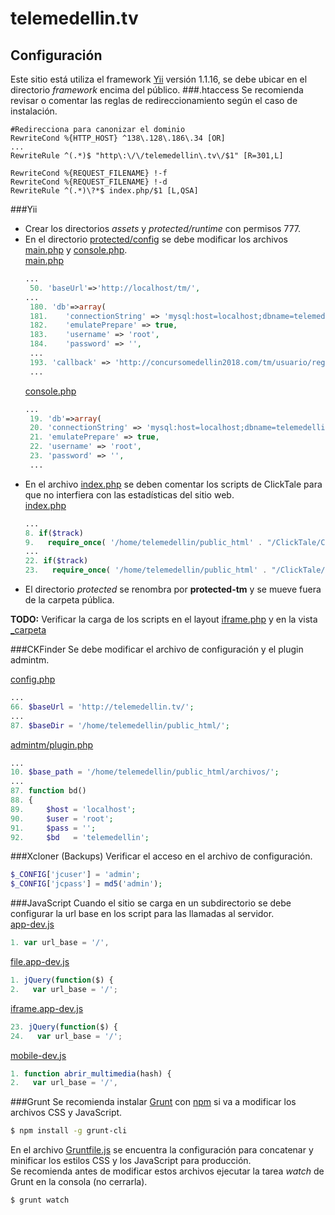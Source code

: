 # telemedellin.tv
## Configuración
Este sitio está utiliza el framework [Yii](http://www.yiiframework.com/) versión 1.1.16, se debe ubicar en el directorio *framework* encima del público.
###.htaccess
Se recomienda revisar o comentar las reglas de redireccionamiento según el caso de instalación.
```apacheconf
#Redirecciona para canonizar el dominio
RewriteCond %{HTTP_HOST} ^138\.128\.186\.34 [OR]
...
RewriteRule ^(.*)$ "http\:\/\/telemedellin\.tv\/$1" [R=301,L]

RewriteCond %{REQUEST_FILENAME} !-f
RewriteCond %{REQUEST_FILENAME} !-d
RewriteRule ^(.*)\?*$ index.php/$1 [L,QSA]
```
###Yii
- Crear los directorios *assets* y *protected/runtime* con permisos 777.
- En el directorio [protected/config](protected/config/) se debe modificar los archivos [main.php] y [console.php].   
   [main.php]
   ```php
   ...
    50. 'baseUrl'=>'http://localhost/tm/',
   ...
    180. 'db'=>array(
	181.	'connectionString' => 'mysql:host=localhost;dbname=telemedellin',
	182.	'emulatePrepare' => true,
	183.	'username' => 'root',
	184.	'password' => '',
	...
	193. 'callback' => 'http://concursomedellin2018.com/tm/usuario/registro/twitter',
	...
   ```
   [console.php]
   ```php
   ...
    19. 'db'=>array(
	20.	'connectionString' => 'mysql:host=localhost;dbname=telemedellin',
	21.	'emulatePrepare' => true,
	22.	'username' => 'root',
	23.	'password' => '',
	...
   ```
- En el archivo [index.php] se deben comentar los scripts de ClickTale para que no interfiera con las estadísticas del sitio web.   
   [index.php]
   ```php
   ...
   8. if($track)
   9.   require_once( '/home/telemedellin/public_html' . "/ClickTale/ClickTaleTop.php" );
   ...
   22. if($track)
   23.   require_once( '/home/telemedellin/public_html' . "/ClickTale/ClickTaleBottom.php");
   ```
- El directorio *protected* se renombra por **protected-tm** y se mueve fuera de la carpeta pública.   

**TODO:** Verificar la carga de los scripts en el layout [iframe.php](protected/views/layouts/iframe.php) y en la vista [_carpeta](protected/views/telemedellin/_carpeta.php)
 
###CKFinder
Se debe modificar el archivo de configuración y el plugin admintm.   

[config.php](857--edatm-ckfinder/config.php)
```php
...
66. $baseUrl = 'http://telemedellin.tv/';
...
87. $baseDir = '/home/telemedellin/public_html/';
```
[admintm/plugin.php](857--edatm-ckfinder/plugins/admintm/plugin.php)
```php
...
10. $base_path = '/home/telemedellin/public_html/archivos/';
...
87. function bd()
88. {
89.     $host = 'localhost';
90.     $user = 'root';
91.     $pass = '';
92.     $bd   = 'telemedellin';
```
###Xcloner (Backups)
Verificar el acceso en el archivo de configuración.
```php
$_CONFIG['jcuser'] = 'admin';
$_CONFIG['jcpass'] = md5('admin');
```
###JavaScript
Cuando el sitio se carga en un subdirectorio se debe configurar la url base en los script para las llamadas al servidor.   
[app-dev.js](/js/app-dev.js)
```javascript
1. var url_base = '/',
```
[file.app-dev.js](/js/file.app-dev.js)
```javascript
1. jQuery(function($) {
2.   var url_base = '/';
```
[iframe.app-dev.js](/js/iframe.app-dev.js)
```javascript
23. jQuery(function($) {
24.   var url_base = '/';
```
[mobile-dev.js](/js/mobile-dev.js)
```javascript
1. function abrir_multimedia(hash) {
2.   var url_base = '/', 
```
###Grunt
Se recomienda instalar [Grunt](http://gruntjs.com/getting-started) con [npm](https://www.npmjs.com/) si va a modificar los archivos CSS y JavaScript.
```sh
$ npm install -g grunt-cli
```
En el archivo [Gruntfile.js](Gruntfile.js) se encuentra la configuración para concatenar y minificar los estilos CSS y los JavaScript para producción.  
Se recomienda antes de modificar estos archivos ejecutar la tarea *watch* de Grunt en la consola (no cerrarla).
```sh
$ grunt watch
```
[index.php]: index.php
[main.php]: protected/config/main.php
[console.php]: protected/config/console.php
